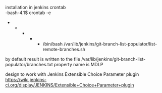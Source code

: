 
installation in jenkins crontab  
-bash-4.1$ crontab -e
* * * * * /bin/bash /var/lib/jenkins/git-branch-list-populator/list-remote-branches.sh


by default 
    result is written to the file /var/lib/jenkins/git-branch-list-populator/branches.txt
    property name is MDLP


design to work with Jenkins Extensible Choice Parameter plugin
https://wiki.jenkins-ci.org/display/JENKINS/Extensible+Choice+Parameter+plugin

